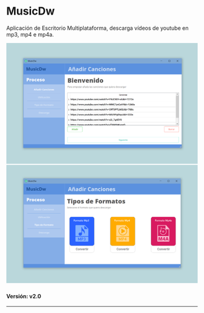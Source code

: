 # MusicDw

Aplicación de Escritorio Multiplataforma, descarga vídeos de youtube en mp3, mp4 e mp4a.

![Imagen Programa1](/config/assets/ventana_principal.png)
![Imagen Programa2](config/assets/ventana_formato.png)


### 
#### Versión: v2.0

---
